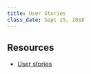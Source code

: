 ```yaml
---
title: User Stories
class_date: Sept 25, 2018
---
```



Resources
---------

- [User stories](http://learn.ironhack.com/#/learning_unit/5020)
